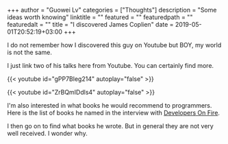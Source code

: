 +++
author = "Guowei Lv"
categories = ["Thoughts"]
description = "Some ideas worth knowing"
linktitle = ""
featured = ""
featuredpath = ""
featuredalt = ""
title = "I discovered James Coplien"
date = 2019-05-01T20:52:19+03:00
+++

I do not remember how I discovered this guy on Youtube but BOY, my world is not the same.

I just link two of his talks here from Youtube. You can certainly find more.

{{< youtube id="gPP7Bleg214" autoplay="false" >}}


{{< youtube id="ZrBQmIDdls4" autoplay="false" >}}


I'm also interested in what books he would recommend to programmers. Here is the list of books he named in the interview with [Developers On Fire](https://developeronfire.com/podcast/episode-123-james-coplien-concern-for-the-human-being).

I then go on to find what books he wrote. But in general they are not very well received. I wonder why.
